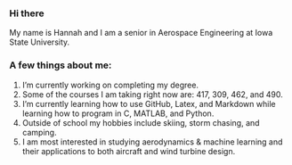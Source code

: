 ### Hi there

My name is Hannah and I am a senior in Aerospace Engineering at Iowa State University. 

### A few things about me:

1. I’m currently working on completing my degree.
2. Some of the courses I am taking right now are: 417, 309, 462, and 490.
3. I’m currently learning how to use GitHub, Latex, and Markdown while learning how to program in C, MATLAB, and Python.
4. Outside of school my hobbies include skiing, storm chasing, and camping.
5. I am most interested in studying aerodynamics & machine learning and their applications to both aircraft and wind turbine design.
